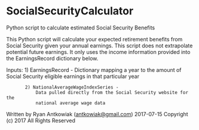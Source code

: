 # SocialSecurityCalculator
Python script to calculate estimated Social Security Benefits


 This Python script will calculate your expected retirement benefits
 from Social Security given your annual earnings. This script does
 not extrapolate potential future earnings. It only uses the income
 information provided into the EarningsRecord dictionary below.

 Inputs:
           1) EarningsRecord -
               Dictionary mapping a year to the amount of Social
               Security eligible earnings in that particular year

           2) NationalAverageWageIndexSeries -
               Data pulled directly from the Social Security website for the
               national average wage data


 Written by Ryan Antkowiak (antkowiak@gmail.com) 2017-07-15
 Copyright (c) 2017 All Rights Reserved


